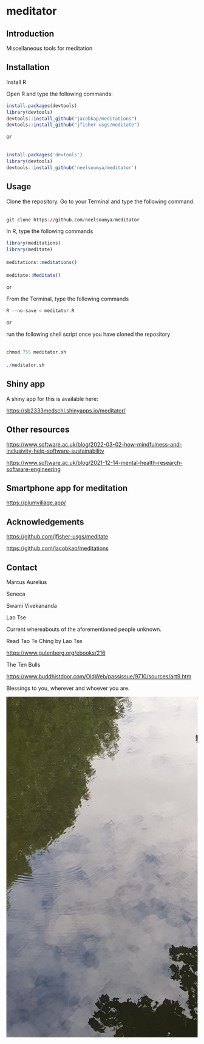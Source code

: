 # meditator

## Introduction

Miscellaneous tools for meditation


## Installation

Install R

Open R and type the following commands:

```r
install.packages(devtools)
library(devtools)
devtools::install_github("jacobkap/meditations")
devtools::install_github("jfisher-usgs/meditate")
```

or

```r

install.packages('devtools')
library(devtools)
devtools::install_github('neelsoumya/meditator')

```

## Usage

Clone the repository. Go to your Terminal and type the following command:

```r

git clone https://github.com/neelsoumya/meditator

```

In R, type the following commands

```r
library(meditations)
library(meditate)

meditations::meditations()

meditate::Meditate()

```

or

From the Terminal, type the following commands

```r
R --no-save < meditator.R

```

or

run the following shell script once you have cloned the repository

```r

chmod 755 meditator.sh

./meditator.sh

```

## Shiny app

A shiny app for this is available here:

https://sb2333medschl.shinyapps.io/meditator/

## Other resources

https://www.software.ac.uk/blog/2022-03-02-how-mindfulness-and-inclusivity-help-software-sustainability

https://www.software.ac.uk/blog/2021-12-14-mental-health-research-software-engineering

## Smartphone app for meditation

https://plumvillage.app/


## Acknowledgements

https://github.com/jfisher-usgs/meditate

https://github.com/jacobkap/meditations



## Contact

Marcus Aurelius

Seneca

Swami Vivekananda

Lao Tse

Current whereabouts of the aforementioned people unknown.

Read Tao Te Ching by Lao Tse

https://www.gutenberg.org/ebooks/216

The Ten Bulls 

https://www.buddhistdoor.com/OldWeb/passissue/9710/sources/art9.htm

Blessings to you, wherever and whoever you are.

![Stillness](still_reflection.jpeg)

<!--![Stillness](still_forest.jpeg)-->




